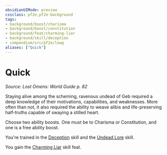 ```yaml
---
obsidianUIMode: preview
cssclass: pf2e,pf2e-background
tags:
- background/boost/charisma
- background/boost/constitution
- background/feat/charming-liar
- background/skill/deception
- compendium/src/pf2e/lowg
aliases: ["Quick"]
---
```

# Quick
*Source: Lost Omens: World Guide p. 82*  

Staying alive among the scheming, ravenous undead of Geb required a deep knowledge of their motivations, capabilities, and weaknesses. More often than not, it also required the ability to weave alibis and life-preserving half-truths capable of swaying a stilled heart.

Choose two ability boosts. One must be to Charisma or Constitution, and one is a free ability boost.

You're trained in the [Deception](/compendium/skills.md#Deception) skill and the [Undead Lore](/compendium/skills.md#Lore) skill.

You gain the [Charming Liar](/compendium/feats/charming-liar.md) skill feat.
